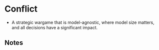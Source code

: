 # Conflict

* A strategic wargame that is model-agnostic, where model size matters, and all decisions have a significant impact.

## Notes